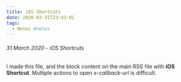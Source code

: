 ```yaml
---
title: iOS Shortcuts
date: 2020-03-31T23:42:01
tags:
  - Notes #notes
---
```

###### 31 March 2020 - iOS Shortcuts

I made this file, and the block content on the main RSS file with **iOS Shortcut**.
Multiple actions to open _x-callback-url_ is difficult.